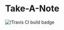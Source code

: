 # Take-A-Note

![!Travis CI build badge](https://travis-ci.org/andronicus-kim/Take-A-Note.svg?branch=master)




